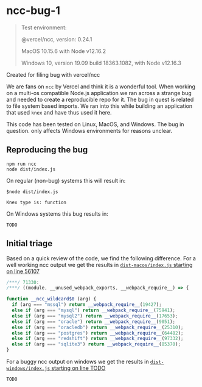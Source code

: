 # ncc-bug-1

> Test environment:
>
> @vercel/ncc, version: 0.24.1
>
> MacOS 10.15.6 with Node v12.16.2
>
> Windows 10, version 19.09 build 18363.1082, with Node v12.16.3 

Created for filing bug with vercel/ncc

We are fans on `ncc` by Vercel and think it is a wonderful tool.
When working on a multi-os compatible Node.js application we ran across a strange bug and needed to create a reproducible repo for it.
The bug in quest is related to file system based imports.
We ran into this while building an application that used `knex` and have thus used it here.

This code has been tested on Linux, MacOS, and Windows. The bug in question. only affects Windows environments for reasons unclear.

## Reproducing the bug

```
npm run ncc
node dist/index.js
```

On regular (non-bug) systems this will result in:

```
$node dist/index.js

Knex type is: function
```

On Windows systems this bug results in:

```
TODO
```


## Initial triage

Based on a quick review of the code, we find the following difference.
For a well working ncc output we get the results in [`dist-macos/index.js` starting on line 56107](dist-macos/index.js)

```js
/***/ 71330:
/***/ ((module, __unused_webpack_exports, __webpack_require__) => {

function __ncc_wildcard$0 (arg) {
  if (arg === "mssql") return __webpack_require__(19427);
  else if (arg === "mysql") return __webpack_require__(75941);
  else if (arg === "mysql2") return __webpack_require__(17653);
  else if (arg === "oracle") return __webpack_require__(9051);
  else if (arg === "oracledb") return __webpack_require__(25310);
  else if (arg === "postgres") return __webpack_require__(64482);
  else if (arg === "redshift") return __webpack_require__(97332);
  else if (arg === "sqlite3") return __webpack_require__(85370);
}
```

For a buggy ncc output on windows we get the results in [`dist-windows/index.js` starting on line TODO](dist-windows/index.js)

```
TODO
```